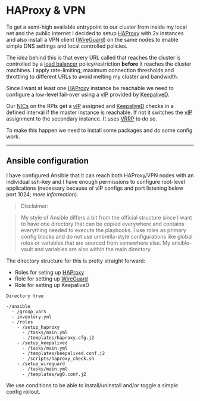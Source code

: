 # HAProxy & VPN

To get a semi-high available entrypoint to our cluster from inside my local net and the public internet I decided to setup [HAProxy](https://www.haproxy.org/) with 2x instances and also install a VPN client ([WireGuard](https://www.wireguard.com/)) on the same nodes to enable simple DNS settings and local controlled policies.

The idea behind this is that every URL called that reaches the cluster is controlled by a [load balancer](https://www.geeksforgeeks.org/system-design/what-is-load-balancer-system-design/) policy/restriction **before** it reaches the cluster machines. I apply rate-limiting, maximum connection thresholds and throttling to different URLs to avoid melting my cluster and bandwidth.

Since I want at least one [HAProxy](https://www.haproxy.org/) instance be reachable we need to configure a low-level fail-over using a [vIP](https://infotracer.com/reverse-ip-lookup/virtual-ip-address/) provided by [KeepaliveD](https://keepalived.readthedocs.io/en/latest/introduction.html).

Our [NICs](https://en.wikipedia.org/wiki/Network_interface_controller) on the RPIs get a [vIP](https://infotracer.com/reverse-ip-lookup/virtual-ip-address/) assigned and [KeepaliveD](https://keepalived.readthedocs.io/en/latest/introduction.html) checks in a defined interval if the master instance is reachable. If not it switches the [vIP](https://infotracer.com/reverse-ip-lookup/virtual-ip-address/) assignment to the secondary instance. It uses [VRRP](https://networklessons.com/cisco/ccie-routing-switching/vrrp-virtual-router-redundancy-protocol) to do so.

To make this happen we need to install some packages and do some config work.

<hr>

## Ansible configuration

I have configured Ansible that it can reach both HAProxy/VPN nodes with an individual ssh-key and I have enough permissions to configure root-level applications (necessary because of vIP configs and port listening below port 1024; *more information*).

> Disclaimer:

>My style of Ansible differs a bit from the official structure since I want to have one directory that can be copied everywhere and contains everything needed to execute the playbooks. I use roles as primary config blocks and do not use umbrella-style configurations like global roles or variables that are sourced from somewhere else. My ansible-vault and variables are also within the main directory.

The directory structure for this is pretty straight forward:

- Roles for seting up [HAProxy](https://github.com/hyrsh/homelab-rpi/tree/main/ansible/roles/setup_haproxy)
- Role for setting up [WireGuard](https://github.com/hyrsh/homelab-rpi/tree/main/ansible/roles/setup_wireguard)
- Role for setting up KeepaliveD

`Directory tree`
```shell
-/ansible
  - /group_vars
  - inventory.yml
  - /roles
    - /setup_haproxy
      - /tasks/main.yml
      - /templates/haproxy.cfg.j2
    - /setup_keepalived
      - /tasks/main.yml
      - /templates/keepalived.conf.j2
      - /scripts/haproxy_check.sh
    - /setup_wireguard
      - /tasks/main.yml
      - /templates/wg0.conf.j2
```

We use conditions to be able to install/uninstall and/or toggle a simple config rollout.